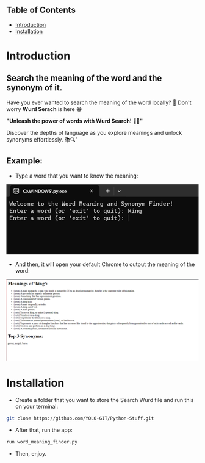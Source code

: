 ## Table of Contents

- [Introduction](#introduction)
- [Installation](#installation)

# Introduction

## Search the meaning of the word and the synonym of it.

Have you ever wanted to search the meaning of the word locally? 🧐
Don't worry **Wurd Serach** is here 😁

**"Unleash the power of words with Wurd Search! 🚀💬"**

Discover the depths of language as you explore meanings and unlock synonyms effortlessly. 📚🔍"

## Example:

- Type a word that you want to know the meaning:

<img src="https://raw.githubusercontent.com/YOLO-GIT/Python-Stuff/main/prompt_one.png"/>

- And then, it will open your default Chrome to output the meaning of the word:

<img src="https://raw.githubusercontent.com/YOLO-GIT/Python-Stuff/main/prompt%20two.png"/>

# Installation

- Create a folder that you want to store the Search Wurd file and run this on your terminal:

```bash
git clone https://github.com/YOLO-GIT/Python-Stuff.git
```
- After that, run the app:

```bash
run word_meaning_finder.py
```

- Then, enjoy.


